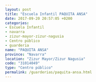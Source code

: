 ```yaml
---
layout: post
title: "Escuela Infantil PAQUITA ANSA"
date: 2017-09-20 20:57:05 +0200
categories:
- Escuela Infantil
- navarra
- zizur-mayor-zizur-nagusia
- Centro público
- guarderia
name: "PAQUITA ANSA"
province: "Navarra"
location: "Zizur Mayor/Zizur Nagusia"
code: "31014049"
type: "Centro público"
permalink: /guarderias/paquita-ansa.html
---
```

